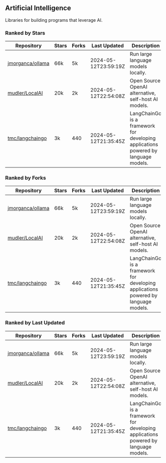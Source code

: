## Artificial Intelligence

Libraries for building programs that leverage AI.

### Ranked by Stars

| Repository | Stars | Forks | Last Updated | Description | 
|------------|-------|-------|--------------|-------------|
| [jmorganca/ollama](https://github.com/jmorganca/ollama) | 66k | 5k | 2024-05-12T23:59:19Z |  Run large language models locally. |
| [mudler/LocalAI](https://github.com/mudler/LocalAI) | 20k | 2k | 2024-05-12T22:54:08Z |  Open Source OpenAI alternative, self-host AI models. |
| [tmc/langchaingo](https://github.com/tmc/langchaingo) | 3k | 440 | 2024-05-12T21:35:45Z |  LangChainGo is a framework for developing applications powered by language models. |

### Ranked by Forks

| Repository | Stars | Forks | Last Updated | Description | 
|------------|-------|-------|--------------|-------------|
| [jmorganca/ollama](https://github.com/jmorganca/ollama) | 66k | 5k | 2024-05-12T23:59:19Z |  Run large language models locally. |
| [mudler/LocalAI](https://github.com/mudler/LocalAI) | 20k | 2k | 2024-05-12T22:54:08Z |  Open Source OpenAI alternative, self-host AI models. |
| [tmc/langchaingo](https://github.com/tmc/langchaingo) | 3k | 440 | 2024-05-12T21:35:45Z |  LangChainGo is a framework for developing applications powered by language models. |

### Ranked by Last Updated

| Repository | Stars | Forks | Last Updated | Description | 
|------------|-------|-------|--------------|-------------|
| [jmorganca/ollama](https://github.com/jmorganca/ollama) | 66k | 5k | 2024-05-12T23:59:19Z |  Run large language models locally. |
| [mudler/LocalAI](https://github.com/mudler/LocalAI) | 20k | 2k | 2024-05-12T22:54:08Z |  Open Source OpenAI alternative, self-host AI models. |
| [tmc/langchaingo](https://github.com/tmc/langchaingo) | 3k | 440 | 2024-05-12T21:35:45Z |  LangChainGo is a framework for developing applications powered by language models. |

